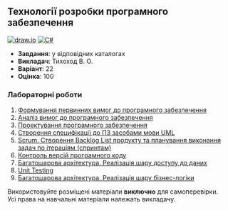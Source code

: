 ## Технології розробки програмного забезпечення

[![draw.io](https://img.shields.io/badge/draw.io-333333?style=for-the-badge&logo=diagramsdotnet&logoColor=%f05033)](#)
[![C#](https://img.shields.io/badge/c%23-purple?style=for-the-badge&logo=dotnet&logoColor=white)](#)

- **Завдання**: у відповідних каталогах
- **Викладач**: Тихоход В. О.
- **Варіант**: 22 
- **Оцінка**: 100

### Лабораторні роботи
  1. [Формування первинних вимог до програмного забезпечення](./Lab1/)
  2. [Аналіз вимог до програмного забезпечення](./Lab2/)
  3. [Проектування програмного забезпечення](./Lab3/)
  4. [Створення специфікації до ПЗ засобами мови UML](./Lab4/)
  5. [Scrum. Створення Backlog List продукту та планування виконання задач по ітераціям (спринтам)](./Lab5/)
  6. [Контроль версій програмного коду](./Lab6/)
  7. [Багатошарова архітектура. Реалізація шару доступу до даних](./Lab7/)
  8. [Unit Testing](./Lab8/)
  9. [Багатошарова архітектура. Реалізація шару бізнес-логіки](./Lab9/)

Використовуйте розміщені матеріали **виключно** для самоперевірки. <br>
Усі права на навчальні матеріали належать викладачу.